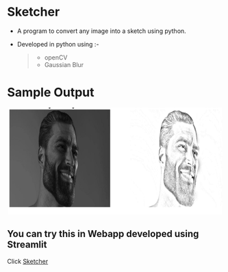 # Sketcher

- A program to convert any image into a sketch using python.

- Developed in python using :-

  >- openCV
  >- Gaussian Blur
  
  
# Sample Output

<p align="center">
  <img width="500" height="250" src="https://github.com/0EnIgma1/Sketcher/blob/main/Capture.PNG">
</p>

## You can try this in Webapp developed using Streamlit

Click [Sketcher]("https://0enigma1-sketcher-sketcher-2j6moy.streamlitapp.com/")
